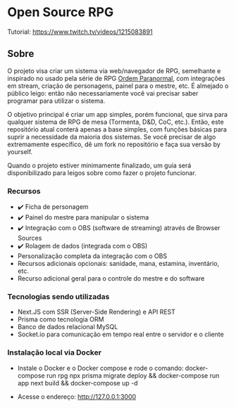 # Open Source RPG

Tutorial: https://www.twitch.tv/videos/1215083891

## Sobre
O projeto visa criar um sistema via web/navegador de RPG, semelhante e inspirado no usado pela série de RPG [Ordem Paranormal](https://ordemparanormal.com.br/), com integrações em stream, criação de personagens, painel para o mestre, etc. É almejado o público leigo: então não necessariamente você vai precisar saber programar para utilizar o sistema.

O objetivo principal é criar um app simples, porém funcional, que sirva para qualquer sistema de RPG de mesa (Tormenta, D&D, CoC, etc.). Então, este repositório atual conterá apenas a base simples, com funções básicas para suprir a necessidade da maioria dos sistemas. Se você precisar de algo extremamente específico, dê um fork no repositório e faça sua versão by yourself.

Quando o projeto estiver minimamente finalizado, um guia será disponibilizado para leigos sobre como fazer o projeto funcionar.

### Recursos
- ✔️ Ficha de personagem
- ✔️ Painel do mestre para manipular o sistema
- ✔️ Integração com o OBS (software de streaming) através de Browser Sources
- ✔️ Rolagem de dados (integrada com o OBS)
- Personalização completa da integração com o OBS
- Recursos adicionais opcionais: sanidade, mana, estamina, inventário, etc.
- Recurso adicional geral para o controle do mestre e do software

### Tecnologias sendo utilizadas
- Next.JS com SSR (Server-Side Rendering) e API REST
- Prisma como tecnologia ORM
- Banco de dados relacional MySQL
- Socket.io para comunicação em tempo real entre o servidor e o cliente

### Instalação local via Docker
- Instale o Docker e o Docker compose e rode o comando: docker-compose run rpg npx prisma migrate deploy && docker-compose run app next build && docker-compose up -d

- Acesse o endereço: http://127.0.0.1:3000
